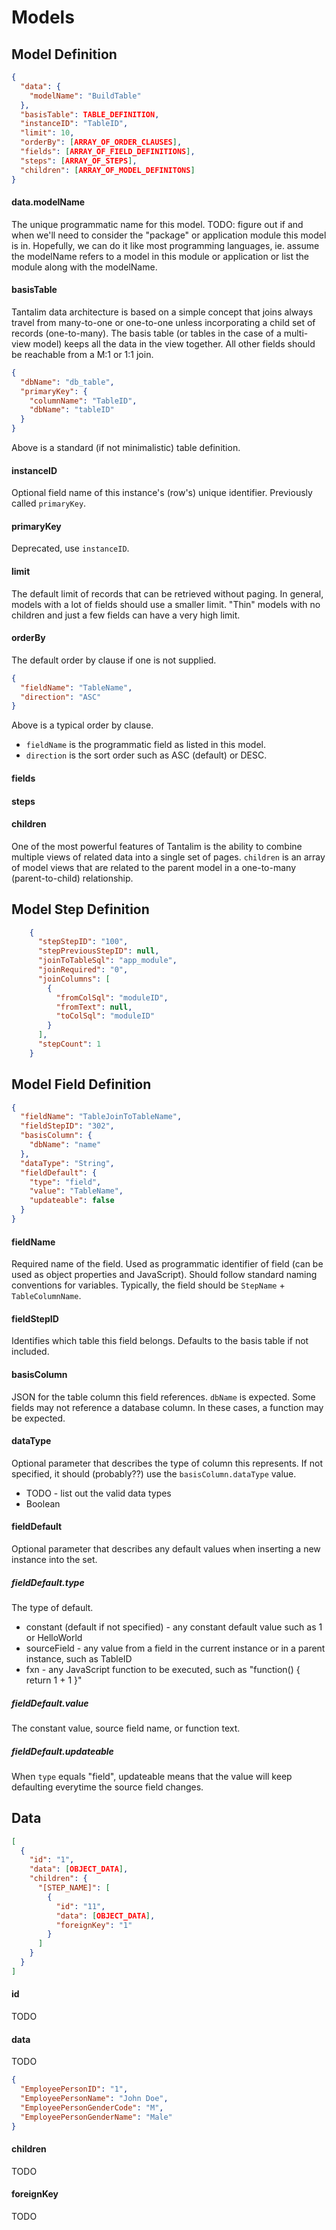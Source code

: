 # Models

## Model Definition

```json
{
  "data": {
    "modelName": "BuildTable"
  },
  "basisTable": TABLE_DEFINITION,
  "instanceID": "TableID",
  "limit": 10,
  "orderBy": [ARRAY_OF_ORDER_CLAUSES],
  "fields": [ARRAY_OF_FIELD_DEFINITIONS],
  "steps": [ARRAY_OF_STEPS],
  "children": [ARRAY_OF_MODEL_DEFINITONS]
}
```

#### data.modelName

The unique programmatic name for this model.
TODO: figure out if and when we'll need to consider the "package" or application module this model is in. Hopefully, we
can do it like most programming languages, ie. assume the modelName refers to a model in this module or application or
list the module along with the modelName.

#### basisTable

Tantalim data architecture is based on a simple concept that joins always travel from many-to-one or one-to-one unless
incorporating a child set of records (one-to-many). The basis table (or tables in the case of a multi-view model) keeps
all the data in the view together. All other fields should be reachable from a M:1 or 1:1 join.

```json
{
  "dbName": "db_table",
  "primaryKey": {
    "columnName": "TableID",
    "dbName": "tableID"
  }
}
```
Above is a standard (if not minimalistic) table definition.

#### instanceID

Optional field name of this instance's (row's) unique identifier. Previously called `primaryKey`.

#### primaryKey

Deprecated, use `instanceID`.

#### limit

The default limit of records that can be retrieved without paging. In general, models with a lot of fields should use a
smaller limit. "Thin" models with no children and just a few fields can have a very high limit.

#### orderBy

The default order by clause if one is not supplied.

```json
{
  "fieldName": "TableName",
  "direction": "ASC"
}
```
Above is a typical order by clause.

* `fieldName` is the programmatic field as listed in this model.
* `direction` is the sort order such as ASC (default) or DESC.

#### fields

#### steps

#### children

One of the most powerful features of Tantalim is the ability to combine multiple views of related data into a single
set of pages. `children` is an array of model views that are related to the parent model in a one-to-many
(parent-to-child) relationship.

## Model Step Definition

```json
    {
      "stepStepID": "100",
      "stepPreviousStepID": null,
      "joinToTableSql": "app_module",
      "joinRequired": "0",
      "joinColumns": [
        {
          "fromColSql": "moduleID",
          "fromText": null,
          "toColSql": "moduleID"
        }
      ],
      "stepCount": 1
    }
```

## Model Field Definition

```json
{
  "fieldName": "TableJoinToTableName",
  "fieldStepID": "302",
  "basisColumn": {
    "dbName": "name"
  },
  "dataType": "String",
  "fieldDefault": {
    "type": "field",
    "value": "TableName",
    "updateable": false
  }
}
```

#### fieldName
Required name of the field. Used as programmatic identifier of field (can be used as object properties and JavaScript).
Should follow standard naming conventions for variables. Typically, the field should be `StepName` + `TableColumnName`.

#### fieldStepID
Identifies which table this field belongs. Defaults to the basis table if not included.

#### basisColumn
JSON for the table column this field references. `dbName` is expected. Some fields may not reference a database column.
In these cases, a function may be expected.

#### dataType
Optional parameter that describes the type of column this represents. If not specified, it should (probably??) use the
`basisColumn.dataType` value.

* TODO - list out the valid data types
* Boolean

#### fieldDefault
Optional parameter that describes any default values when inserting a new instance into the set.

##### fieldDefault.type
The type of default.

* constant (default if not specified) - any constant default value such as 1 or HelloWorld
* sourceField - any value from a field in the current instance or in a parent instance, such as TableID
* fxn - any JavaScript function to be executed, such as "function() { return 1 + 1 }"

##### fieldDefault.value
The constant value, source field name, or function text.

##### fieldDefault.updateable
When `type` equals "field", updateable means that the value will keep defaulting everytime the source field changes.

## Data

```json
[
  {
    "id": "1",
    "data": [OBJECT_DATA],
    "children": {
      "[STEP_NAME]": [
        {
          "id": "11",
          "data": [OBJECT_DATA],
          "foreignKey": "1"
        }
      ]
    }
  }
]
```

#### id

TODO

#### data

TODO

```json
{
  "EmployeePersonID": "1",
  "EmployeePersonName": "John Doe",
  "EmployeePersonGenderCode": "M",
  "EmployeePersonGenderName": "Male"
}
```

#### children

TODO

#### foreignKey

TODO
